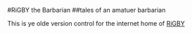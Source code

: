 #RiGBY the Barbarian
##tales of an amatuer barbarian

This is ye olde version control for the internet home of [RiGBY](http://rigbythebarbarian.com)
